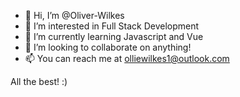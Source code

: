 - 👋 Hi, I’m @Oliver-Wilkes
- 👀 I’m interested in Full Stack Development
- 🌱 I’m currently learning Javascript and Vue
- 💞️ I’m looking to collaborate on anything!
- 📫 You can reach me at olliewilkes1@outlook.com

All the best! :)
